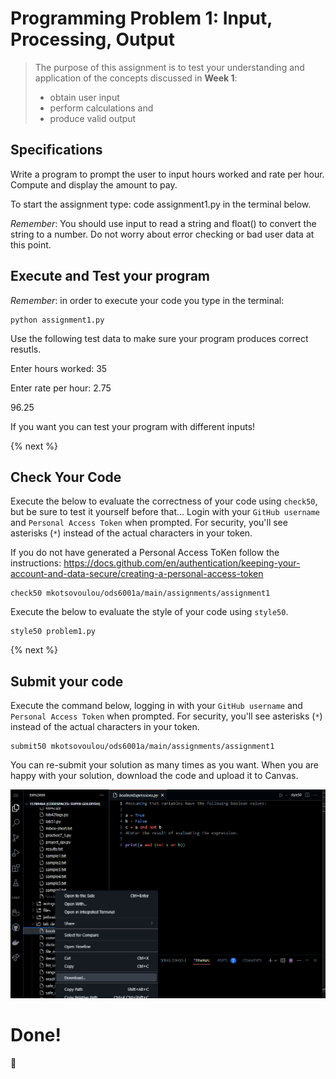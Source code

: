 # Programming Problem 1: Input, Processing, Output

> The purpose of this assignment is to test your understanding and application of the concepts discussed in **Week 1**:
>
> - obtain user input
> - perform calculations and
> - produce valid output

## Specifications

Write a program to prompt the user to input hours worked and rate per hour. Compute and display the amount to pay.

To start the assignment type: code assignment1.py in the terminal below.

*Remember*: You should use input to read a string and float() to convert the string to a number. Do not worry about error checking or bad user data at this point.

## Execute and Test your program

*Remember*: in order to execute your code you type in the terminal:
```
python assignment1.py
```

Use the following test data to make sure your program produces correct resutls.

Enter hours worked: 35

Enter rate per hour: 2.75

96.25

If you want you can test your program with different inputs!

{% next %}

## Check Your Code

Execute the below to evaluate the correctness of your code using `check50`, but be sure to test it yourself before that...
Login with your `GitHub username` and `Personal Access Token` when prompted. For security, you'll see asterisks (`*`) instead of the actual characters in your token.

If you do not have generated a Personal Access ToKen follow the instructions:
https://docs.github.com/en/authentication/keeping-your-account-and-data-secure/creating-a-personal-access-token

```
check50 mkotsovoulou/ods6001a/main/assignments/assignment1
```

Execute the below to evaluate the style of your code using `style50`.

```
style50 problem1.py
```

{% next %}

## Submit your code

Execute the command below, logging in with your `GitHub username` and `Personal Access Token` when prompted. For security, you'll see asterisks (`*`) instead of the actual characters in your token.

```
submit50 mkotsovoulou/ods6001a/main/assignments/assignment1
```

You can re-submit your solution as many times as you want.
When you are happy with your solution, download the code and upload it to Canvas.

![Image of download](download.png)

# Done!
:tada:
